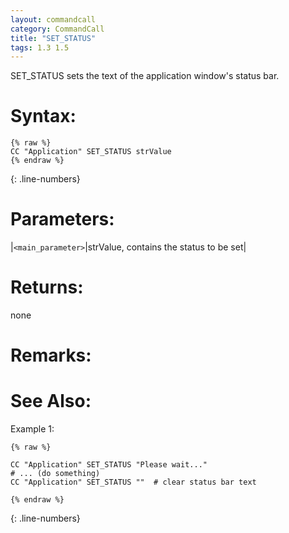 ```yaml
---
layout: commandcall
category: CommandCall
title: "SET_STATUS"
tags: 1.3 1.5
---
```


SET_STATUS sets the text of the application window's status bar.

# Syntax:  

```adoscript
{% raw %}
CC "Application" SET_STATUS strValue
{% endraw %}
```
{: .line-numbers}

# Parameters:  

|`<main_parameter>`|strValue, contains the status to be set|

# Returns:  

none

# Remarks:



# See Also:  



Example 1:

```adoscript
{% raw %}

CC "Application" SET_STATUS "Please wait..."
# ... (do something)
CC "Application" SET_STATUS ""  # clear status bar text

{% endraw %}
```
{: .line-numbers}



